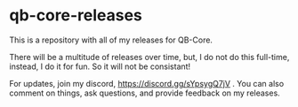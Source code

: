 # qb-core-releases
This is a repository with all of my releases for QB-Core.

There will be a multitude of releases over time, but, I do not do this full-time, instead, I do it for fun. So it will not be consistant!

For updates, join my discord, https://discord.gg/sYpsygQ7jV . You can also comment on things, ask questions, and provide feedback on my releases.
